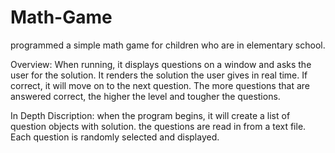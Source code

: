 # Math-Game
programmed a simple math game for children who are in elementary school.

Overview: When running, it displays questions on a window and asks the user for the solution.
          It renders the solution the user gives in real time. If correct, it will move on to
          the next question. The more questions that are answered correct, the higher the level
          and tougher the questions.
          
In Depth Discription: when the program begins, it will create a list of question objects with solution.
                      the questions are read in from a text file. Each question is randomly selected 
                      and displayed.
